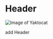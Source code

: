 # Header

![Image of Yaktocat](https://octodex.github.com/images/yaktocat.png)


































add Header

